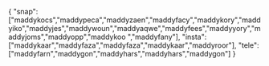 {
  "snap":  ["maddykocs","maddypeca","maddyzaen","maddyfacy","maddykory","maddyiko","maddyjes","maddywoun","maddyaqwe","maddyfees","maddyyory","maddyjoms","maddyopp","maddykoo ","maddyfany"],
  "insta": ["maddykaar","maddyfaza","maddyfaza","maddykaar","maddyroor"],
  "tele":  ["maddyfarn","maddygon","maddyhars","maddyhars","maddygon"]
}
